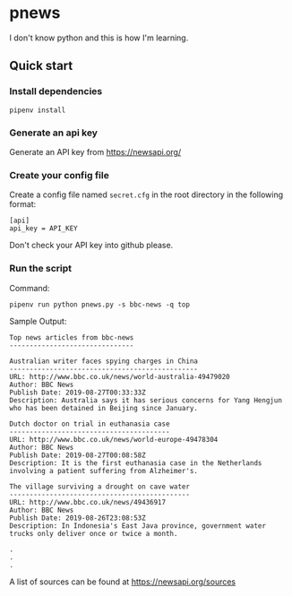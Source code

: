 # pnews
I don't know python and this is how I'm learning.

## Quick start

### Install dependencies

```
pipenv install
```

### Generate an api key

Generate an API key from https://newsapi.org/

### Create your config file

Create a config file named `secret.cfg` in the root directory in the following format:

```
[api]
api_key = API_KEY
```

Don't check your API key into github please.

### Run the script

Command:

```
pipenv run python pnews.py -s bbc-news -q top
```

Sample Output:

```
Top news articles from bbc-news
-------------------------------

Australian writer faces spying charges in China
-----------------------------------------------
URL: http://www.bbc.co.uk/news/world-australia-49479020
Author: BBC News
Publish Date: 2019-08-27T00:33:33Z
Description: Australia says it has serious concerns for Yang Hengjun who has been detained in Beijing since January.

Dutch doctor on trial in euthanasia case
----------------------------------------
URL: http://www.bbc.co.uk/news/world-europe-49478304
Author: BBC News
Publish Date: 2019-08-27T00:08:58Z
Description: It is the first euthanasia case in the Netherlands involving a patient suffering from Alzheimer's.

The village surviving a drought on cave water
---------------------------------------------
URL: http://www.bbc.co.uk/news/49436917
Author: BBC News
Publish Date: 2019-08-26T23:08:53Z
Description: In Indonesia's East Java province, government water trucks only deliver once or twice a month.

.
.
.
```

A list of sources can be found at https://newsapi.org/sources
